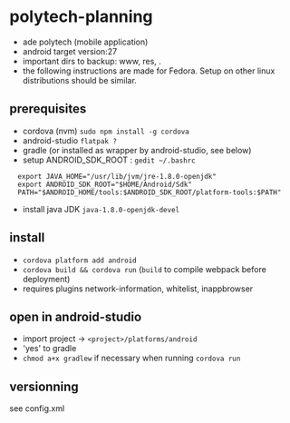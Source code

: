 # polytech-planning

* ade polytech (mobile application)
* android target version:27
* important dirs to backup: www, res, .
* the following instructions are made for Fedora. Setup on other linux distributions should be similar.

## prerequisites

 - cordova (nvm) `sudo npm install -g cordova`
 - android-studio `flatpak ?`
 - gradle (or installed as wrapper by android-studio, see below)
 - setup ANDROID_SDK_ROOT : `gedit ~/.bashrc`
  ```
    export JAVA_HOME="/usr/lib/jvm/jre-1.8.0-openjdk"
    export ANDROID_SDK_ROOT="$HOME/Android/Sdk"
    PATH="$ANDROID_HOME/tools:$ANDROID_SDK_ROOT/platform-tools:$PATH"
  ```
 - install java JDK `java-1.8.0-openjdk-devel`

## install

 - `cordova platform add android`
 - `cordova build && cordova run` (`build` to compile webpack before deployment)
 - requires plugins network-information, whitelist, inappbrowser

## open in android-studio

* import project -> `<project>/platforms/android`
* 'yes' to gradle
* `chmod a+x gradlew` if necessary when running `cordova run`

## versionning

see config.xml
